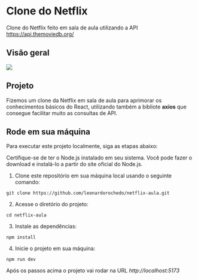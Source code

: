 # Clone do Netflix

Clone do Netflix feito em sala de aula utilizando a API https://api.themoviedb.org/

## Visão geral

<img src="https://user-images.githubusercontent.com/62243365/242132069-4580f0fd-534f-49ae-acfb-30fd8069b516.png" />

## Projeto

Fizemos um clone da Netflix em sala de aula para aprimorar os conhecimentos básicos do React, utilizando também a bibliote **axios** que consegue facilitar muito as consultas de API.

## Rode em sua máquina

Para executar este projeto localmente, siga as etapas abaixo:

Certifique-se de ter o Node.js instalado em seu sistema. Você pode fazer o download e instalá-lo a partir do site oficial do Node.js.

1. Clone este repositório em sua máquina local usando o seguinte comando:
```
git clone https://github.com/leonardorochedo/netflix-aula.git
```
2. Acesse o diretório do projeto:
```
cd netflix-aula
```
3. Instale as dependências:
```
npm install
```
4. Inicie o projeto em sua máquina:
```
npm run dev
```

Após os passos acima o projeto vai rodar na URL *http://localhost:5173*
